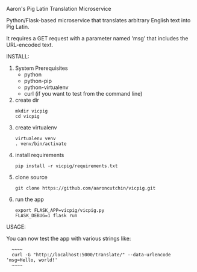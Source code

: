 Aaron's Pig Latin Translation Microservice

Python/Flask-based microservice that translates arbitrary English text into Pig Latin.

It requires a GET request with a parameter named 'msg' that includes the URL-encoded text.


INSTALL:

  1. System Prerequisites
      * python
      * python-pip
      * python-virtualenv
      * curl (if you want to test from the command line)
  2. create dir
      ~~~~
      mkdir vicpig
      cd vicpig
      ~~~~
  3. create virtualenv
      ~~~~
      virtualenv venv
      . venv/bin/activate
      ~~~~
  4. install requirements
      ~~~~
      pip install -r vicpig/requirements.txt
      ~~~~
  5. clone source
      ~~~~
      git clone https://github.com/aaroncutchin/vicpig.git
      ~~~~
  6. run the app
      ~~~~
      export FLASK_APP=vicpig/vicpig.py
      FLASK_DEBUG=1 flask run
      ~~~~

USAGE:

You can now test the app with various strings like: 

      ~~~~
      curl -G "http://localhost:5000/translate/" --data-urlencode 'msg=Hello, world!'
      ~~~~


